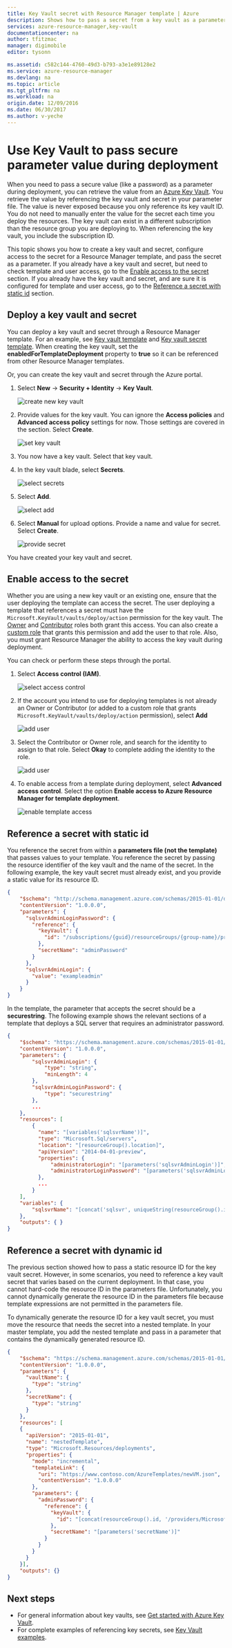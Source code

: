```yaml
---
title: Key Vault secret with Resource Manager template | Azure
description: Shows how to pass a secret from a key vault as a parameter during deployment.
services: azure-resource-manager,key-vault
documentationcenter: na
author: tfitzmac
manager: digimobile
editor: tysonn

ms.assetid: c582c144-4760-49d3-b793-a3e1e89128e2
ms.service: azure-resource-manager
ms.devlang: na
ms.topic: article
ms.tgt_pltfrm: na
ms.workload: na
origin.date: 12/09/2016
ms.date: 06/30/2017
ms.author: v-yeche
---
```


# Use Key Vault to pass secure parameter value during deployment

When you need to pass a secure value (like a password) as a parameter during deployment, you can retrieve the value from an [Azure Key Vault](../key-vault/key-vault-whatis.md). You retrieve the value by referencing the key vault and secret in your parameter file. The value is never exposed because you only reference its key vault ID. You do not need to manually enter the value for the secret each time you deploy the resources. The key vault can exist in a different subscription than the resource group you are deploying to. When referencing the key vault, you include the subscription ID.

This topic shows you how to create a key vault and secret, configure access to the secret for a Resource Manager template, and pass the secret as a parameter. If you already have a key vault and secret, but need to check template and user access, go to the [Enable access to the secret](#enable-access-to-the-secret) section. If you already have the key vault and secret, and are sure it is configured for template and user access, go to the [Reference a secret with static id](#reference-a-secret-with-static-id) section. 

## Deploy a key vault and secret

You can deploy a key vault and secret through a Resource Manager template. For an example, see [Key vault template](resource-manager-template-keyvault.md) and [Key vault secret template](resource-manager-template-keyvault-secret.md). When creating the key vault, set the **enabledForTemplateDeployment** property to **true** so it can be referenced from other Resource Manager templates. 

Or, you can create the key vault and secret through the Azure portal. 

1. Select **New** -> **Security + Identity** -> **Key Vault**.

    ![create new key vault](./media/resource-manager-keyvault-parameter/new-key-vault.png)

2. Provide values for the key vault. You can ignore the **Access policies** and **Advanced access policy** settings for now. Those settings are covered in the section. Select **Create**.

    ![set key vault](./media/resource-manager-keyvault-parameter/create-key-vault.png)

3. You now have a key vault. Select that key vault.

4. In the key vault blade, select **Secrets**.

    ![select secrets](./media/resource-manager-keyvault-parameter/select-secret.png)

5. Select **Add**.

    ![select add](./media/resource-manager-keyvault-parameter/add-secret.png)

6. Select **Manual** for upload options. Provide a name and value for secret. Select **Create**.

    ![provide secret](./media/resource-manager-keyvault-parameter/provide-secret.png)

You have created your key vault and secret.

## <a name="enable-access-to-the-secret"></a> Enable access to the secret

Whether you are using a new key vault or an existing one, ensure that the user deploying the template can access the secret. The user deploying a template that references a secret must have the `Microsoft.KeyVault/vaults/deploy/action` permission for the key vault. The [Owner](../active-directory/role-based-access-built-in-roles.md#owner) and [Contributor](../active-directory/role-based-access-built-in-roles.md#contributor) roles both grant this access. You can also create a [custom role](../active-directory/role-based-access-control-custom-roles.md) that grants this permission and add the user to that role. Also, you must grant Resource Manager the ability to access the key vault during deployment.

You can check or perform these steps through the portal.

1. Select **Access control (IAM)**.

    ![select access control](./media/resource-manager-keyvault-parameter/select-access-control.png)

2. If the account you intend to use for deploying templates is not already an Owner or Contributor (or added to a custom role that grants `Microsoft.KeyVault/vaults/deploy/action` permission), select **Add**

    ![add user](./media/resource-manager-keyvault-parameter/add-user.png)

3. Select the Contributor or Owner role, and search for the identity to assign to that role. Select **Okay** to complete adding the identity to the role.

    ![add user](./media/resource-manager-keyvault-parameter/search-user.png)

4. To enable access from a template during deployment, select **Advanced access control**. Select the option **Enable access to Azure Resource Manager for template deployment**.

    ![enable template access](./media/resource-manager-keyvault-parameter/select-template-access.png)

## <a name="reference-a-secret-with-static-id"></a> Reference a secret with static id

You reference the secret from within a **parameters file (not the template)** that passes values to your template. You reference the secret by passing the resource identifier of the key vault and the name of the secret. In the following example, the key vault secret must already exist, and you provide a static value for its resource ID.

```json
{
    "$schema": "http://schema.management.azure.com/schemas/2015-01-01/deploymentParameters.json#",
    "contentVersion": "1.0.0.0",
    "parameters": {
      "sqlsvrAdminLoginPassword": {
        "reference": {
          "keyVault": {
            "id": "/subscriptions/{guid}/resourceGroups/{group-name}/providers/Microsoft.KeyVault/vaults/{vault-name}"
          },
          "secretName": "adminPassword"
        }
      },
      "sqlsvrAdminLogin": {
        "value": "exampleadmin"
      }
    }
}
```

In the template, the parameter that accepts the secret should be a **securestring**. The following example shows the relevant sections of a template that deploys a SQL server that requires an administrator password.

```json
{
    "$schema": "https://schema.management.azure.com/schemas/2015-01-01/deploymentTemplate.json#",
    "contentVersion": "1.0.0.0",
    "parameters": {
        "sqlsvrAdminLogin": {
            "type": "string",
            "minLength": 4
        },
        "sqlsvrAdminLoginPassword": {
            "type": "securestring"
        },
        ...
    },
    "resources": [
        {
          "name": "[variables('sqlsvrName')]",
          "type": "Microsoft.Sql/servers",
          "location": "[resourceGroup().location]",
          "apiVersion": "2014-04-01-preview",
          "properties": {
              "administratorLogin": "[parameters('sqlsvrAdminLogin')]",
              "administratorLoginPassword": "[parameters('sqlsvrAdminLoginPassword')]"
          },
          ...
        }
    ],
    "variables": {
        "sqlsvrName": "[concat('sqlsvr', uniqueString(resourceGroup().id))]"
    },
    "outputs": { }
}
```

## Reference a secret with dynamic id

The previous section showed how to pass a static resource ID for the key vault secret. However, in some scenarios, you need to reference a key vault secret that varies based on the current deployment. In that case, you cannot hard-code the resource ID in the parameters file. Unfortunately, you cannot dynamically generate the resource ID in the parameters file because template expressions are not permitted in the parameters file.

To dynamically generate the resource ID for a key vault secret, you must move the resource that needs the secret into a nested template. In your master template, you add the nested template and pass in a parameter that contains the dynamically generated resource ID.

```json
{
    "$schema": "https://schema.management.azure.com/schemas/2015-01-01/deploymentTemplate.json#",
    "contentVersion": "1.0.0.0",
    "parameters": {
      "vaultName": {
        "type": "string"
      },
      "secretName": {
        "type": "string"
      }
    },
    "resources": [
    {
      "apiVersion": "2015-01-01",
      "name": "nestedTemplate",
      "type": "Microsoft.Resources/deployments",
      "properties": {
        "mode": "incremental",
        "templateLink": {
          "uri": "https://www.contoso.com/AzureTemplates/newVM.json",
          "contentVersion": "1.0.0.0"
        },
        "parameters": {
          "adminPassword": {
            "reference": {
              "keyVault": {
                "id": "[concat(resourceGroup().id, '/providers/Microsoft.KeyVault/vaults/', parameters('vaultName'))]"
              },
              "secretName": "[parameters('secretName')]"
            }
          }
        }
      }
    }],
    "outputs": {}
}
```

## Next steps
* For general information about key vaults, see [Get started with Azure Key Vault](../key-vault/key-vault-get-started.md).
* For complete examples of referencing key secrets, see [Key Vault examples](https://github.com/rjmax/ArmExamples/tree/master/keyvaultexamples).